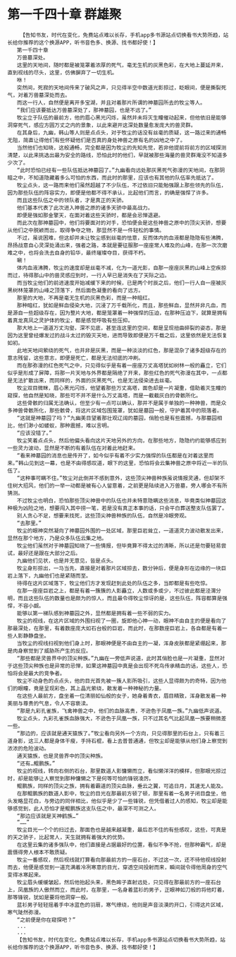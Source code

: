 # 第一千四十章 群雄聚
        【告知书友，时代在变化，免费站点难以长存，手机app多书源站点切换看书大势所趋，站长给你推荐的这个换源APP，听书音色多、换源、找书都好使！】
       第一千四十章
       万兽墓深处。
       这里的天地间，随时都是被笼罩着浓厚的死气，毫无生机的灰黑色彩，在大地上蔓延开来，直到视线的尽头，这里，仿佛摒弃了一切生机。
       咻！
       突然间，死寂的天地间传来了破风之声，只见得半空中数道光影掠过，眨眼间，便是撕裂死气，对着万兽墓深处而去。
       而这一行人，自然便是离开多宝湖，并且对着那片所谓的神墓园所去的牧尘等人。
       “我们应该要抵达万兽墓深处了，那神墓园，也是不远了。”
       牧尘立于队伍的最前方，他的眉心黑光闪烁，虽然并未将灭生瞳催动起来，但他依旧是能够洞穿死气，感应方圆万丈之内的景象，以此来避开这深处数量愈发庞大的兽灵群。
       在其身后，九幽，韩山等人则是点点头，对于牧尘的话没有丝毫的质疑，这一路过来的通畅无阻，简直让得他们有些怀疑他们是否真的身处神兽之原有名的凶地之中了。
       当然他们也知晓，这般通畅，完全都是因为牧尘的先知先觉，若非他提前将前方的区域探测清楚，以此来挑选出最为安全的路线，恐怕此时的他们，早就被那些海量的兽灵群淹没不知道多少次了。
       “此时恐怕已经有一些队伍抵达神墓园了。”九幽看向远处那灰黑死气弥漫的天地间，在那阴暗之中，不知道隐藏着多么可怕的东西，而此时的那里，应该也有其他的队伍率先抵达了。
       牧尘点头，这一路而来他们虽然超越了不少队伍，不过依旧只能勉强跟上那些领先的队伍，因为那些队伍的阵容实力，即便是他都不得不承认，比起他们而言，的确是强悍了许多。
       而且这些队伍之中的领队者，才是真正的天骄。
       他们基本代表了此次进入神兽之原的诸多天骄中最高战力。
       即便是强如那金擎天，在面对着这些天骄时，都是会忌惮退避。
       而此次在那神墓园中，他们将要面对的对手，恐怕便会是这些神兽之原中的顶尖天骄，想要从他们之中脱颖而出，取得争夺之物，那显然不是一件轻松的事情。
       不过，虽说困难，但这却并未让牧尘感到丝毫的怯意，反而体内的血液都是隐隐有些沸腾，昂扬战意自心灵深处涌出来，强者之路，本就是要征服那一座座常人难及的山峰，在那一次次磨难之中，也将会洗去自身的铅华，最终璀璨夺目，获得不朽。
       唰！
       体内血液沸腾，牧尘的速度却是丝毫不减，化为一道光影，自那一座座灰黑的山峰上空疾掠而过，待得那山中的兽灵感应到时，一行人早已是消失在了天际之边。
       而当牧尘他们的前进速度开始减缓下来的时候，已是两个时辰之后，他们一行人自一座被灰黑树林笼罩的山峰之顶落下，然后面色凝重的看向了远方。
       那里的大地，不再是毫无生机的灰黑色彩，而是一种暗红。
       那种暗红，犹如是鲜血侵染大地，沉浸了万千载所化，而且，那些鲜血，显然并非凡血，而是源自一些超级存在，因为整片大地，都是笼罩着一种强悍的压迫，在那种压迫下，就算是拥有着真龙真凤之灵护体的牧尘，都是感觉呼吸有些压抑。
       那大地上一道道万丈沟壑，深不见底，甚至连这里的空间，都是呈现扭曲碎裂的姿态，那是因为这里曾经爆发过的战斗太过的毁灭天地，进而导致即便是万千载之后，这里依然是无法恢复如初。
       此地天地间萦绕的死气，也并非是灰黑，而是一种淡淡的红色，那是混杂了诸多超级存在的意志残留，这些意志，即便是死亡，都是无法彻底的冲刷。
       而在那弥漫的红色死气之中，只见得似乎是有着一座座万丈高塔犹如树林一般的矗立，它们似乎是形成了屏障，将那一片天地与外界都是隔绝了开来，那些红色的死气弥漫在其中，一点都是无法扩散出来，而同样的，外面的灰黑死气，也是无法侵染进去丝毫。
       牧尘双目微眯，眉心黑光闪烁，他望着那些万丈高塔，面色却是一片凝重，借助着灭生瞳的窥探，他自然是知晓，那些可不并不是什么万丈高塔，而是一截截灰白的骨骸所化。
       这些骨骸的归属无法确认，但至少有一点可以确认，那并不是属于单独的一种神兽，而是众多神兽骨骸所化，那些骸骨，将这片区域包围笼罩，犹如是墓园一般，守护着其中的陨落者。
       “这就是神墓园了吗？”九幽美目望着那壮观辽阔的墓园，俏脸也是有些震撼，与那墓园相比，他们渺小如蝼蚁，那种震撼，难以言明。
       “应该没错了。”
       牧尘笑着点点头，然后他偏头看向这片天地另外的方向，在那些地方，隐隐约约能够感应到一些灵力波动，显然是不断的有着队伍在对着此地赶来。
       “看来神墓园的消息也是传开了，如今似乎有着不少实力强悍的队伍都是在对着这里而来。”韩山见到这一幕，也是不由得感叹道，眼下的这里，恐怕将会云集神兽之原中将近一半的队伍了。
       “这种事可瞒不住。”牧尘对此倒并不感到意外，这些顶尖神兽种族虽说情报灵通，但却架不住树大招风，他们的一举一动都是被有心人留意着，之前更是陆续进入万兽墓，旁人哪会不有所猜测。
       不过牧尘也明白，恐怕那些顶尖神兽中的队伍也并未特意隐瞒这些消息，毕竟类似神墓园这种极为凶险之地，想要闯入其中捞一笔，若是没有真正本事的话，只会平白葬送整支队伍罢了。
       别人贪心不足，想要来找死，这些顶尖神兽种族的队伍，自然是冷眼旁观。
       “去那里。”
       牧尘的眼神突然凝向了神墓园外围的一处区域，那里巨岩耸立，一道道灵力波动散发出来，显然在那个地方，乃是众多队伍云集之地。
       牧尘他们虽然对于神墓园知晓了一些情报，但毕竟算不得太过的清晰，所以还是勿要轻易尝试，最好还是跟在大部分之后。
       九幽他们见状，也是并无意见，皆是点头。
       牧尘身形掠出，一马当先，直接是对着那片区域掠去，数分钟后，便是身形在边缘的一块巨岩上落下，九幽他们也是紧随而至。
       待得在这片区域落下，牧尘他们方才发现赶到此处的队伍之多，当即都是有些吃惊。
       在那一座座巨岩之上，都是有着一簇簇的人影矗立，人数或多或少，不过彼此都是泾渭分明，而且这些队伍的数量也是颇为的惊人，而且最令得牧尘惊讶的是，这些队伍，阵容都算是强悍，不容小觑。
       能够以第一梯队感到神墓园之外，显然都是拥有着一些不弱的实力。
       牧尘的视线，在这片区域的外围扫视了一圈，旋即他心神一动，眼神不由自主的便是看向了那最深处，在那里，有着数座庞大如石台般的巨岩，而此时，在那数座巨岩上，各自都是有着一些人影静静盘坐。
       当牧尘的视线扫视到他们身上时，那眼神便是不由自主的一凝，浑身皮肤都是紧绷起来，那是肉身察觉到了威胁所产生的反应。
       “那些都是灵兽界中的顶尖种族。”九幽在一旁低声说道，此时其俏脸也是一片凝重，显然对于这些顶尖种族也是异常的忌惮，如果这神墓园中真是会出现不死鸟传承精血的话，这些人，恐怕将会是最大的竞争者。
       牧尘不动身色的点点头，他的目光首先被一簇人影所吸引，这些人显得颇为的奇特，因为他们的眼瞳，竟是呈现彩色，其上晶光萦绕，散发着一种神秘的力量。
       在这些人最前方，盘坐着一位清丽如仙般的女子，她身着青衣，眉目精致，浑身散发着一种美丽与尊贵的气息，令人不容亵渎。
       “那是九彩孔雀族，飞禽神兽之中，他们的血脉高贵，不逊色于凤凰一族。”九幽低声说道。
       牧尘点头，九彩孔雀族血脉强大，不逊色于凤凰一族，只不过其名气比起凤凰一族要稍微差一些。
       “那边的，应该就是通天猿族了。”牧尘看向另外一个方向，只见得那里的石台上，只有着三道身影，这三人都是身体干瘦，手持石棍，看上去普普通通，但牧尘却是能够从他们身上察觉到浓浓的危险波动。
       通天猿族，也是灵兽界中的顶尖种族。
       “还有…鲲鹏族。”
       牧尘的视线，转向右侧的石台，那里数道人影慵懒而立，看似懒洋洋的模样，但那眼光掠过时，却是能够让人察觉到那种慵懒之下是何等可怕的锋锐凌厉。
       鲲鹏族，同样的顶尖之族，拥有着霸道的顶尖血脉，垂云之翼，可追日月，其速无人能及。
       在那鲲鹏族的数道人影中，牧尘的目光在那最前方顿了顿，那里有着一名男子闭目盘坐，他头发略显花白，与旁边的同伴相比，他似乎是少了一些锋锐，但凭借着过人的感知，牧尘却是能够感觉到，此人恐怕才是鲲鹏族这支队伍之中，最深不可测之人。
       “那边应该就是天神鹤族…”
       “……”
       牧尘目光一个个的扫过去，那面色也是越来越凝重，最后忍不住的有些感叹，这些，可真是的天之骄子，比起常人，天生就拥有着强大的优势。
       在这里云集的诸多强队中，他们直接是占据最好的位置，看似不争不抢，但那种霸气，却是震慑得旁人根本不敢质疑。
       牧尘一番感叹，然后视线就打算看向那最前方的一座石台，不过这一次，还不待他视线投射而去，他便是感觉到一道充满着冷冽寒意的目光，穿透空间投射而来，瞬间就令得他周身的空气变得冰寒起来。
       牧尘眉头缓缓皱起，然后他抬起头来，黑色眸子直射远处，只见得在那最前方的一座石台上，凤凰族的人傲然而立，而此时，在那里，一名身着蓝衫的男子，正眼神如刀般的将他盯着，那等锋锐，犹如是要将他洞穿一般。
       蓝衫男子轻轻摇着手中冰蓝色的羽扇，寒气缭绕，他则是声音淡漠的开口，引得这片区域，寒气陡然弥漫。
       “之前便是你在窥探吧？”
       ...
       ...
       【告知书友，时代在变化，免费站点难以长存，手机app多书源站点切换看书大势所趋，站长给你推荐的这个换源APP，听书音色多、换源、找书都好使！】